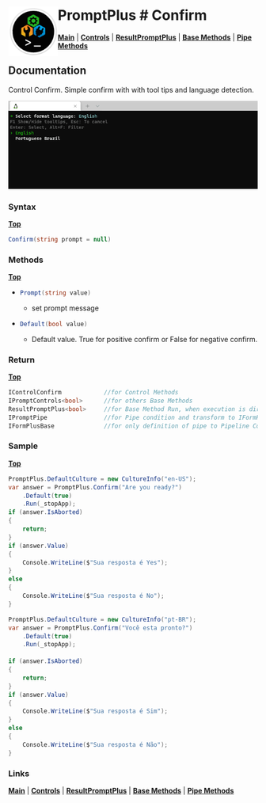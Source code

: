# <img align="left" width="100" height="100" src="./images/icon.png"> PromptPlus # Confirm
[**Main**](index.md#help) | 
[**Controls**](index.md#apis) |
[**ResultPromptPlus**](resultpromptplus) |
[**Base Methods**](basemethods) |
[**Pipe Methods**](pipemethods)

## Documentation
Control Confirm. Simple confirm with with tool tips and language detection.

![](./images/Confirm.gif)

### Syntax
[**Top**](#promptplus--confirm)

```csharp
Confirm(string prompt = null)
````

### Methods
[**Top**](#promptplus--confirm)

- ```csharp
  Prompt(string value)
  ``` 
  - set prompt message 
- ```csharp
  Default(bool value)
  ``` 
    - Default value. True for positive confirm or False for negative confirm.

### Return
[**Top**](#promptplus--confirm)

```csharp
IControlConfirm            //for Control Methods
IPromptControls<bool>      //for others Base Methods
ResultPromptPlus<bool>     //for Base Method Run, when execution is direct 
IPromptPipe                //for Pipe condition and transform to IFormPlusBase 
IFormPlusBase              //for only definition of pipe to Pipeline Control
```

### Sample
[**Top**](#promptplus--confirm)

```csharp
PromptPlus.DefaultCulture = new CultureInfo("en-US");
var answer = PromptPlus.Confirm("Are you ready?")
    .Default(true)
    .Run(_stopApp);
if (answer.IsAborted)
{
    return;
}
if (answer.Value)
{
    Console.WriteLine($"Sua resposta é Yes");
}
else
{
    Console.WriteLine($"Sua resposta é No");
}
````

```csharp
PromptPlus.DefaultCulture = new CultureInfo("pt-BR");
var answer = PromptPlus.Confirm("Você esta pronto?")
    .Default(true)
    .Run(_stopApp);

if (answer.IsAborted)
{
    return;
}
if (answer.Value)
{
    Console.WriteLine($"Sua resposta é Sim");
}
else
{
    Console.WriteLine($"Sua resposta é Não");
}
````

### Links
[**Main**](index.md#help) | 
[**Controls**](index.md#apis) |
[**ResultPromptPlus**](resultpromptplus) |
[**Base Methods**](basemethods) |
[**Pipe Methods**](pipemethods)
